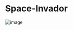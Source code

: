 # Space-Invador
![image](https://user-images.githubusercontent.com/69754486/226625912-8d2897ce-190a-4074-97e2-548689940596.png)

